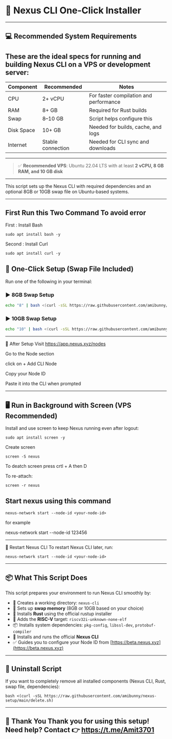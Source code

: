 # 🚀 Nexus CLI One-Click Installer

---
## 💻 Recommended System Requirements

These are the ideal specs for running and building Nexus CLI on a VPS or development server:
-------------------------------------------------------------------------------
| Component     | Recommended        | Notes                                  |
|---------------|--------------------|----------------------------------------|
| CPU           | 2+ vCPU            | For faster compilation and performance |
| RAM           | 8+ GB              | Required for Rust builds               |
| Swap          | 8–10 GB            | Script helps configure this            |
| Disk Space    | 10+ GB             | Needed for builds, cache, and logs     |
| Internet      | Stable connection  | Needed for CLI sync and downloads      |
-------------------------------------------------------------------------------
> ✅ **Recommended VPS**: Ubuntu 22.04 LTS with at least **2 vCPU, 8 GB RAM, and 10 GB disk**


---

This script sets up the Nexus CLI with required dependencies and an optional 8GB or 10GB swap file on Ubuntu-based systems.

---
## First Run this Two Command To avoid error 
First : Install Bash 
```
sudo apt install bash -y
```
Second : Install Curl 
```
sudo apt install curl -y
```
## 🧪 One-Click Setup (Swap File Included)

Run one of the following in your terminal:

### ▶️ 8GB Swap Setup
```bash
echo "8" | bash <(curl -sSL https://raw.githubusercontent.com/amibunny/nexus-setup/main/setup.sh)
```
### ▶️ 10GB Swap Setup
```bash
echo "10" | bash <(curl -sSL https://raw.githubusercontent.com/amibunny/nexus-setup/main/setup.sh)
```
----
🧾 After Setup
Visit https://app.nexus.xyz/nodes

Go to the Node section

click on + Add CLI Node

Copy your Node ID

Paste it into the CLI when prompted

----
## 🖥️ Run in Background with Screen (VPS Recommended)
Install and use screen to keep Nexus running even after logout:

```
sudo apt install screen -y
```
Create screen
```
screen -S nexus
```
To deatch screen press crtl + A then D

To re-attach:
```
screen -r nexus
```

## Start nexus using this command 
```
nexus-network start --node-id <your-node-id>
```
for example 

nexus-network start --node-id 123456


----

🔁 Restart Nexus CLI
To restart Nexus CLI later, run:

```
nexus-network start --node-id <your-node-id>
```


---
## 📦 What This Script Does

This script prepares your environment to run Nexus CLI smoothly by:

- 📁 Creates a working directory: `nexus-cli`
- 💾 Sets up **swap memory** (8GB or 10GB based on your choice)
- 🦀 Installs **Rust** using the official rustup installer
- 🎯 Adds the **RISC-V** target: `riscv32i-unknown-none-elf`
- 📦 Installs system dependencies: `pkg-config`, `libssl-dev`, `protobuf-compiler`
- 🚀 Installs and runs the official **Nexus CLI**
- ✅ Guides you to configure your Node ID from [https://beta.nexus.xyz](https://beta.nexus.xyz)

---
## 🧹 Uninstall Script
If you want to completely remove all installed components (Nexus CLI, Rust, swap file, dependencies):

```
bash <(curl -sSL https://raw.githubusercontent.com/amibunny/nexus-setup/main/delete.sh)
```
---
🙏 Thank You
Thank you for using this setup!
Need help? Contact 👉 https://t.me/Amit3701
-----
